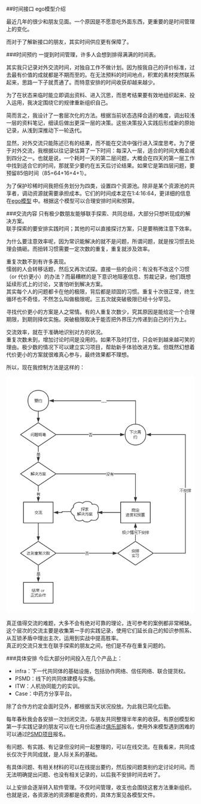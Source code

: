 ##时间接口
ego模型介绍

最近几年的很少和朋友见面。一个原因是不愿意吃外面东西，更重要的是时间管理上的变化。

而对于了解新接口的朋友，其实时间供应更有保障了。

###时间预约
一提到时间管理，许多人会想到排得满满的时间表。

其实我只记录对外交流时间，对独自工作不做计划。因为按我自己的评价标准，过去最有价值的成就都是不期而至的。在无法预料的时间地点，积累的素材突然联系起来，思路一下子就贯通了。而特意安排的时间收获却越来越少。

为了在状态来临时能立即调出资料、进入沉思，而思考结果要有效地组织起来、投入运用，我决定围绕它的规律重新组织自己。

简而言之，我设计了一套层次化的方法。根据当前状态选择合适的难度，调出较浅一层的资料笔记，细读后做出更深一层的决策。这些决策投入实践后形成新的原始记录，从浅到深推动下一轮迭代。

显然，对外交流只能陈述已有的结果，而不能在交流中强行进入深度思考。为了便于对外交流，我根据以往记录估算了一下时间：每深入一层，适合的时间大概会减到四分之一。也就是说，一个耗时一天的第二层问题，大概会在四天的第一层工作中找到适合它的时间，那就至少要约在五天后讨论结果。如果它是第四层问题，要预留85倍时间（85=64+16+4+1）。

为了保护珍稀时间我把任务划分为四类，设置四个资源池。除非是某个资源池的共享者，调动资源就需要承担成本。它们的时间成本定在1:4:16:64，更详细的信息在[ego模型](https://github.com/hyg/ego/blob/master/ego.com.md)
中。根据这个模型可以合理安排时间和预算。

###交流内容
只有极少数朋友能够联手探索、共同总结，大部分只想听现成的解决方案。  
联手探索的要安排实践时间；其他的可以直接探讨方案，只是要稍微注意下效率。

为什么要注意效率呢，因为常识能解决的就不是问题，所谓问题，就是按习惯去处理会搞砸。而扭转习惯需要一定次数的重复，重复就涉及效率。

重复次数不到有许多表现。  
懦弱的人会转移话题，然后又再次试探。直接一些的会问：有没有不改这个习惯（or 代价更小）的办法？而最糟糕的是下意识地阻塞信息、剪裁记录，他们既想延续形式上的讨论，又害怕听到解决方案。  
其实每个人的问题都卡在他的极限，背后都是顽固的习惯。重复十次很正常，终生循环也不奇怪，不然怎么叫做极限呢。三五次就突破极限已经十分罕见。

寻找代价更小的方案是人之常情。有的人重复次数少，究其原因是能给定一个合理期限，到期则择优实施。突破极限取决于能否把外界压力传递到自己的行为上。

交流效率，就在于准确地识别对方的状况。  
重复次数未到，增加讨论时间是没用的。如果不及时打住，只会听到越来越可笑的理由。极少数的情况下可以建立实习项目，帮助新手体验改进方案。但既然幻想着代价更小的方案就很难真心参与，最终效果都不理想。

所以，现在我控制方法是这样的：

![flow](timeflow.png)

真正值得交流的难题，大多不会有绝对可靠的理论，连可参考的案例都非常稀缺。这个层次的交流主要是收集第一手的实践记录，使用它们延长自己的知识参照系、从互锁矛盾中理出主次，运用到实战中提高胜率。  
真正的交流只发生在联手探索的朋友之间，他们是不存在重复问题的。

###具体安排
今后大部分时间投入在几个产品上：

* infra：下一代共同体的基础设施，包括协作网络、信任网络、联合提货权。
* PSMD：线下的共同体建模与实施。
* ITW：人机协同能力的实训。
* Case：中药方分享平台。

除了合作方约定会面时见外，都根据当天状况投放。为此我已简化后勤。

每年春秋我会各安排一次封闭交流，与朋友共同整理半年来的收获。有原创模型和第一手实践记录的朋友可以在七月份后通过[俱乐部](https://github.com/hyg/ego/blob/master/club.com.md)报名，使用外来模型遇到困难的可以通过[PSMD项目](https://github.com/xuemen/PSMD/blob/master/com.md)报名。

有问题、有实践、有记录但没时间一起整理的，可以在线交流。在我看来，共同成长仅次于共同成就，是人际关系的基础。

有具体问题、有相关材料的可以在线提出要约，然后按问题类别约定讨论时间。而无法明确提出问题、也没有相关记录的，以后我不安排时间去听了。

以上安排会逐渐转入软件管理。不仅时间管理，收支也会围绕这套方法重新组织。也就是说，各资源池的资源都是收费的，具体方案见各模型文件。